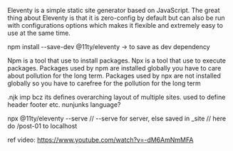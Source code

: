 Eleventy is a simple static site generator based on JavaScript. The great thing about Eleventy is that it is zero-config by default but can also be run with configurations options which makes it flexible and extremely easy to use at the same time.

npm install --save-dev @11ty/eleventy -> to save as dev dependency

Npm is a tool that use to install packages. Npx is a tool that use to execute packages. Packages used by npm are installed globally you have to care about pollution for the long term. Packages used by npx are not installed globally so you have to carefree for the pollution for the long term

.njk imp bcz its defines overarching layout of multiple sites. used to define header footer etc. nunjunks language?

 npx @11ty/eleventy --serve // --serve for server, else saved in _site
// here do /post-01 to localhost

ref video: https://www.youtube.com/watch?v=-dM6AmNmMFA